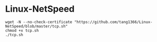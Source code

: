 # Linux-NetSpeed
```
wget -N --no-check-certificate "https://github.com/tang1366/Linux-NetSpeed/blob/master/tcp.sh"
chmod +x tcp.sh
./tcp.sh
```
